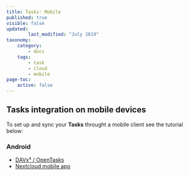 ```yaml
---
title: Tasks: Mobile
published: true
visible: false
updated:
        last_modified: "July 2019"
taxonomy:
    category:
        - docs
    tags:
        - task
        - cloud
        - mobile
page-toc:
    active: false
---
```


## Tasks integration on mobile devices

To set up and sync your **Tasks** throught a mobile client see the tutorial below:

### Android
- [DAVx⁵ / OpenTasks](/tutorials/cloud/clients/mobile/android/calendars-contacts-and-tasks)
- [Nextcloud mobile app](/tutorials/cloud/clients/mobile/android/nextcloud-app)
